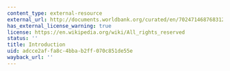 ```yaml
---
content_type: external-resource
external_url: http://documents.worldbank.org/curated/en/702471468768312009/Accelerated-development-in-sub-Saharan-Africa-an-agenda-for-action
has_external_license_warning: true
license: https://en.wikipedia.org/wiki/All_rights_reserved
status: ''
title: Introduction
uid: adcce2af-fa8c-4bba-b2ff-070c851de55e
wayback_url: ''
---
```

